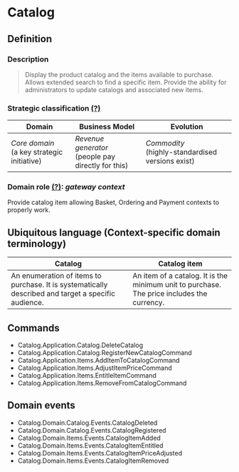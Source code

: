 # Catalog

## Definition

### Description
> Display the product catalog and the items available to purchase. Allows extended search to find a specific item. Provide the ability for administrators to update catalogs and associated new items.

### Strategic classification [(?)](https://github.com/ddd-crew/bounded-context-canvas#strategic-classification)
| Domain | Business Model | Evolution |
| ------------ | ------------ | ------------ |
| *Core domain*<br/>(a key strategic initiative) | *Revenue generator*<br/>(people pay directly for this) | *Commodity*<br/>(highly-standardised versions exist) |

### Domain role [(?)](https://github.com/ddd-crew/bounded-context-canvas/blob/master/resources/model-traits-worksheet.md): *gateway context*
Provide catalog item allowing Basket, Ordering and Payment contexts to properly work.


## Ubiquitous language (Context-specific domain terminology)
| Catalog | Catalog item |
| ----- | ----- |
| An enumeration of items to purchase. It is systematically described and target a specific audience. | An item of a catalog. It is the minimum unit to purchase. The price includes the currency. |


## Commands
- Catalog.Application.Catalog.DeleteCatalog
- Catalog.Application.Catalog.RegisterNewCatalogCommand
- Catalog.Application.Items.AddItemToCatalogCommand
- Catalog.Application.Items.AdjustItemPriceCommand
- Catalog.Application.Items.EntitleItemCommand
- Catalog.Application.Items.RemoveFromCatalogCommand


## Domain events
- Catalog.Domain.Catalog.Events.CatalogDeleted
- Catalog.Domain.Catalog.Events.CatalogRegistered
- Catalog.Domain.Items.Events.CatalogItemAdded
- Catalog.Domain.Items.Events.CatalogItemEntitled
- Catalog.Domain.Items.Events.CatalogItemPriceAdjusted
- Catalog.Domain.Items.Events.CatalogItemRemoved

